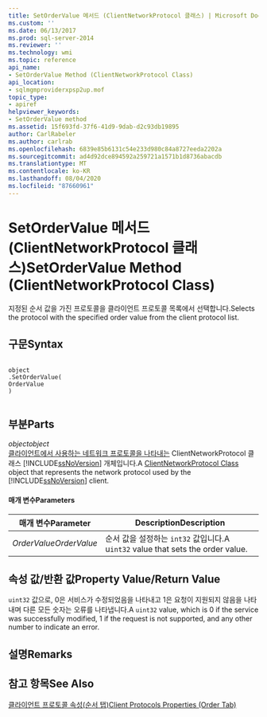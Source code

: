 ```yaml
---
title: SetOrderValue 메서드 (ClientNetworkProtocol 클래스) | Microsoft Docs
ms.custom: ''
ms.date: 06/13/2017
ms.prod: sql-server-2014
ms.reviewer: ''
ms.technology: wmi
ms.topic: reference
api_name:
- SetOrderValue Method (ClientNetworkProtocol Class)
api_location:
- sqlmgmproviderxpsp2up.mof
topic_type:
- apiref
helpviewer_keywords:
- SetOrderValue method
ms.assetid: 15f693fd-37f6-41d9-9dab-d2c93db19895
author: CarlRabeler
ms.author: carlrab
ms.openlocfilehash: 6839e85b6131c54e233d980c84a8727eeda2202a
ms.sourcegitcommit: ad4d92dce894592a259721a1571b1d8736abacdb
ms.translationtype: MT
ms.contentlocale: ko-KR
ms.lasthandoff: 08/04/2020
ms.locfileid: "87660961"
---
```

# <a name="setordervalue-method-clientnetworkprotocol-class"></a><span data-ttu-id="6df35-102">SetOrderValue 메서드(ClientNetworkProtocol 클래스)</span><span class="sxs-lookup"><span data-stu-id="6df35-102">SetOrderValue Method (ClientNetworkProtocol Class)</span></span>
  <span data-ttu-id="6df35-103">지정된 순서 값을 가진 프로토콜을 클라이언트 프로토콜 목록에서 선택합니다.</span><span class="sxs-lookup"><span data-stu-id="6df35-103">Selects the protocol with the specified order value from the client protocol list.</span></span>  
  
## <a name="syntax"></a><span data-ttu-id="6df35-104">구문</span><span class="sxs-lookup"><span data-stu-id="6df35-104">Syntax</span></span>  
  
```  
  
object  
.SetOrderValue(  
OrderValue  
)  
  
```  
  
## <a name="parts"></a><span data-ttu-id="6df35-105">부분</span><span class="sxs-lookup"><span data-stu-id="6df35-105">Parts</span></span>  
 <span data-ttu-id="6df35-106">*object*</span><span class="sxs-lookup"><span data-stu-id="6df35-106">*object*</span></span>  
 <span data-ttu-id="6df35-107">[클라이언트에서 사용하는 네트워크 프로토콜을 나타내는](clientnetworkprotocol-class.md) ClientNetworkProtocol 클래스 [!INCLUDE[ssNoVersion](../../../includes/ssnoversion-md.md)] 개체입니다.</span><span class="sxs-lookup"><span data-stu-id="6df35-107">A [ClientNetworkProtocol Class](clientnetworkprotocol-class.md) object that represents the network protocol used by the [!INCLUDE[ssNoVersion](../../../includes/ssnoversion-md.md)] client.</span></span>  
  
#### <a name="parameters"></a><span data-ttu-id="6df35-108">매개 변수</span><span class="sxs-lookup"><span data-stu-id="6df35-108">Parameters</span></span>  
  
|<span data-ttu-id="6df35-109">매개 변수</span><span class="sxs-lookup"><span data-stu-id="6df35-109">Parameter</span></span>|<span data-ttu-id="6df35-110">Description</span><span class="sxs-lookup"><span data-stu-id="6df35-110">Description</span></span>|  
|---------------|-----------------|  
|<span data-ttu-id="6df35-111">*OrderValue*</span><span class="sxs-lookup"><span data-stu-id="6df35-111">*OrderValue*</span></span>|<span data-ttu-id="6df35-112">순서 값을 설정하는 `int32` 값입니다.</span><span class="sxs-lookup"><span data-stu-id="6df35-112">A u`int32` value that sets the order value.</span></span>|  
  
## <a name="property-valuereturn-value"></a><span data-ttu-id="6df35-113">속성 값/반환 값</span><span class="sxs-lookup"><span data-stu-id="6df35-113">Property Value/Return Value</span></span>  
 <span data-ttu-id="6df35-114">`uint32` 값으로, 0은 서비스가 수정되었음을 나타내고 1은 요청이 지원되지 않음을 나타내며 다른 모든 숫자는 오류를 나타냅니다.</span><span class="sxs-lookup"><span data-stu-id="6df35-114">A `uint32` value, which is 0 if the service was successfully modified, 1 if the request is not supported, and any other number to indicate an error.</span></span>  
  
## <a name="remarks"></a><span data-ttu-id="6df35-115">설명</span><span class="sxs-lookup"><span data-stu-id="6df35-115">Remarks</span></span>  
  
## <a name="see-also"></a><span data-ttu-id="6df35-116">참고 항목</span><span class="sxs-lookup"><span data-stu-id="6df35-116">See Also</span></span>  
 [<span data-ttu-id="6df35-117">클라이언트 프로토콜 속성(순서 탭)</span><span class="sxs-lookup"><span data-stu-id="6df35-117">Client Protocols Properties (Order Tab)</span></span>](https://technet.microsoft.com/library/ms187884.aspx)  
  
  
